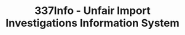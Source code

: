 ---
layout: default
bigquery: https://console.cloud.google.com/bigquery?p=patents-public-data&d=usitc_investigations&page=dataset&project=sheets-management-319211
citation: US International Trade Commission 337Info Unfair Import Investigations Information
  System
contributors: US International Trade Comission
cost: None
description: US International Trade Commission 337Info Unfair Import Investigations
  Information System contains data on investigations done under Section 337. Section
  337 declares the infringement of certain statutory intellectual property rights
  and other forms of unfair competition in import trade to be unlawful practices.
  Most Section 337 investigations involve allegations of patent or registered trademark
  infringement.
documentation: FAQ and tutorial available on the site
last_edit: 04/07/2022, 17:59:31
location: https://pubapps2.usitc.gov/337external/
maintained_by: US International Trade Comission
schema_fields:
- ouiiParticipation
- docketNo
- htsNumbers
- investigationTermDate
- lastUpdated
- finalIdOnViolationIssue
- finalIdOnViolationDue
- finalDetViolation
- targetDate
- dateOfPublicationFrNotice
- markmanHearing
- actualEndDateEvidHear
- scheduledEndDateEvidHear
- copyrightNumbers
- dateComplaintFiled
- teoReliefGranted
- teoIdIssueDate
- dateCreated
- aljAssigned
- complainant
- invUnfairAct
- patentNumbers
- teoIdDueDate
- patentNumber
- respondent
- publication_number
- id
- internalRemand
- issueDateOtherNonFinal
- scheduledStartDateEvidHear
- investigationType
- cafcAppeals
- trademarkNumbers
- currentStatus
- investigationNo
- teoProceedingInvolved
- gcAttorney
- actualStartDateEvidHear
- endDateMarkmanHearing
- startDateMarkmanHearing
- finalDetNoViolation
- currentActiveALJ
- ouiiAttorney
- title
shortname: unfair_import_investigations
tags:
- import
- legal
- trade
timeframe: 2008-2021 (prior to 2008 downloadable as a JSON file)
title: 337Info - Unfair Import Investigations Information System
uuid: 2721f5ec-e599-4890-9265-9706719fc71e
---